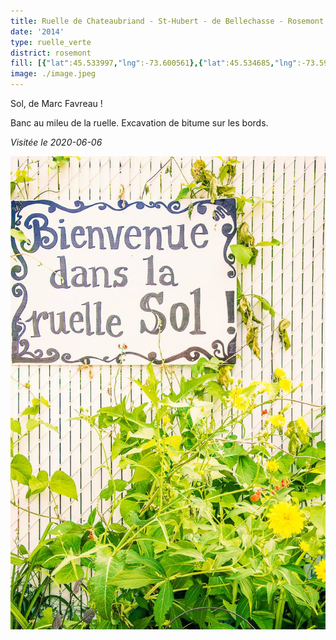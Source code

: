 ```yaml
---
title: Ruelle de Chateaubriand - St-Hubert - de Bellechasse - Rosemont (Ruelle Sol)
date: '2014'
type: ruelle_verte
district: rosemont
fill: [{"lat":45.533997,"lng":-73.600561},{"lat":45.534685,"lng":-73.599928},{"lat":45.533182,"lng":-73.596613},{"lat":45.532461,"lng":-73.597176}]
image: ./image.jpeg
---
```


Sol, de Marc Favreau !

Banc au mileu de la ruelle. Excavation de bitume sur les bords.

_Visitée le 2020-06-06_

![](./12182720_899801346763785_7770885012785054872_o.jpg "Crédit Arrondissement de Rosemont - La Petite-Patrie")
